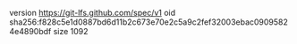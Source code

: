 version https://git-lfs.github.com/spec/v1
oid sha256:f828c5e1d0887bd6d11b2c673e70e2c5a9c2fef32003ebac09095824e4890bdf
size 1092
